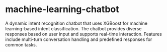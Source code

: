 # machine-learning-chatbot
A dynamic intent recognition chatbot that uses XGBoost for machine learning-based intent classification. The chatbot provides diverse responses based on user input and supports real-time interaction. Features include multi-turn conversation handling and predefined responses for common tasks.
